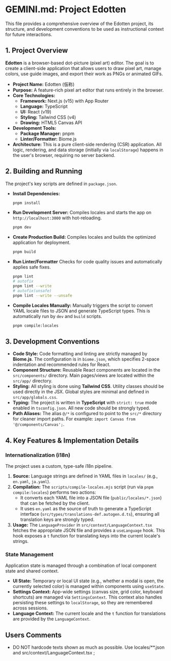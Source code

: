 # GEMINI.md: Project Edotten

This file provides a comprehensive overview of the Edotten project, its structure, and development conventions to be used as instructional context for future interactions.

## 1. Project Overview

**Edotten** is a browser-based dot-picture (pixel art) editor. The goal is to create a client-side application that allows users to draw pixel art, manage colors, use guide images, and export their work as PNGs or animated GIFs.

- **Project Name:** Edotten (仮称)
- **Purpose:** A feature-rich pixel art editor that runs entirely in the browser.
- **Core Technologies:**
  - **Framework:** Next.js (v15) with App Router
  - **Language:** TypeScript
  - **UI:** React (v19)
  - **Styling:** Tailwind CSS (v4)
  - **Drawing:** HTML5 Canvas API
- **Development Tools:**
  - **Package Manager:** pnpm
  - **Linter/Formatter:** Biome.js
- **Architecture:** This is a pure client-side rendering (CSR) application. All logic, rendering, and data storage (initially via `localStorage`) happens in the user's browser, requiring no server backend.

## 2. Building and Running

The project's key scripts are defined in `package.json`.

- **Install Dependencies:**
  ```bash
  pnpm install
  ```

- **Run Development Server:**
  Compiles locales and starts the app on `http://localhost:3000` with hot-reloading.
  ```bash
  pnpm dev
  ```

- **Create Production Build:**
  Compiles locales and builds the optimized application for deployment.
  ```bash
  pnpm build
  ```

- **Run Linter/Formatter**
  Checks for code quality issues and automatically applies safe fixes.
  ```bash
  pnpm lint
  # autofix
  pnpm lint --write
  # autofix(unsafe)
  pnpm lint --write --unsafe
  ```

- **Compile Locales Manually:**
  Manually triggers the script to convert YAML locale files to JSON and generate TypeScript types. This is automatically run by `dev` and `build` scripts.
  ```bash
  pnpm compile:locales
  ```

## 3. Development Conventions

- **Code Style:** Code formatting and linting are strictly managed by **Biome.js**. The configuration is in `biome.json`, which specifies 2-space indentation and recommended rules for React.
- **Component Structure:** Reusable React components are located in the `src/components/` directory. Main pages/views are located within the `src/app/` directory.
- **Styling:** All styling is done using **Tailwind CSS**. Utility classes should be used directly in the JSX. Global styles are minimal and defined in `src/app/globals.css`.
- **Typing:** The project is written in **TypeScript** with `strict: true` mode enabled in `tsconfig.json`. All new code should be strongly typed.
- **Path Aliases:** The alias `@/*` is configured to point to the `src/*` directory for cleaner import paths. For example: `import Canvas from '@/components/Canvas';`.

## 4. Key Features & Implementation Details

### Internationalization (i18n)

The project uses a custom, type-safe i18n pipeline.

1.  **Source:** Language strings are defined in YAML files in `locales/` (e.g., `en.yaml`, `ja.yaml`).
2.  **Compilation:** The `scripts/compile-locales.mjs` script (run via `pnpm compile:locales`) performs two actions:
    - It converts each YAML file into a JSON file (`public/locales/*.json`) that can be fetched by the client.
    - It uses `en.yaml` as the source of truth to generate a TypeScript interface (`src/types/translations-def.autogen.d.ts`), ensuring all translation keys are strongly typed.
3.  **Usage:** The `LanguageProvider` in `src/context/LanguageContext.tsx` fetches the appropriate JSON file and provides a `useLanguage` hook. This hook exposes a `t` function for translating keys into the current locale's strings.

### State Management

Application state is managed through a combination of local component state and shared context.

- **UI State:** Temporary or local UI state (e.g., whether a modal is open, the currently selected color) is managed within components using `useState`.
- **Settings Context:** App-wide settings (canvas size, grid color, keyboard shortcuts) are managed via `SettingsContext`. This context also handles persisting these settings to `localStorage`, so they are remembered across sessions.
- **Language Context:** The current locale and the `t` function for translations are provided by the `LanguageContext`.

## Users Comments

- DO NOT hardcode texts shown as much as possible. Use locales/**.json and src/context/LanguageContext.tsx ;
